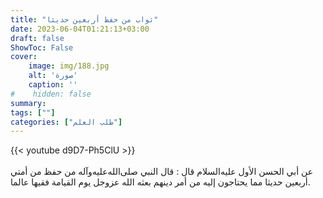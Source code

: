 ```yaml
---
title: "ثواب من حفظ أربعين حديثا"
date: 2023-06-04T01:21:13+03:00
draft: false
ShowToc: False
cover:
    image: img/188.jpg
    alt: 'صورة'
    caption: ''
#    hidden: false
summary: 
tags: [""]
categories: ["طلب العلم"]
---
```

{{< youtube d9D7-Ph5ClU >}}  
 <br>
عن أبي الحسن الأول
عليه‌السلام قال : قال النبي صلى‌الله‌عليه‌وآله من حفظ من أمتي أربعين حديثا مما
يحتاجون إليه من أمر دينهم بعثه الله عزوجل يوم القيامة فقيها عالما.

